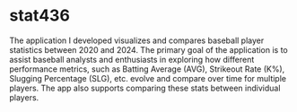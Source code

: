 # stat436

The application I developed visualizes and compares baseball player statistics between 2020 and 2024. The primary goal of the application is to assist baseball analysts and enthusiasts in exploring how different performance metrics, such as Batting Average (AVG), Strikeout Rate (K%),  Slugging Percentage (SLG), etc. evolve and compare over time for multiple players. The app also supports comparing these stats between individual players. 
